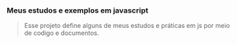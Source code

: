 ### Meus estudos e exemplos em javascript

> Esse projeto define alguns de meus estudos e práticas em js por meio de codigo e documentos.


